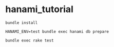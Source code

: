 # hanami_tutorial
`bundle install`

`HANAMI_ENV=test bundle exec hanami db prepare`

`bundle exec rake test`
